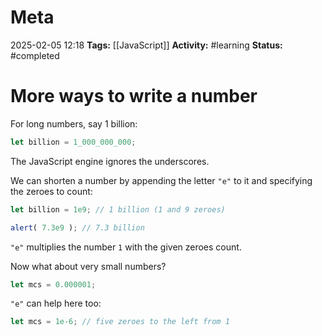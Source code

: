 # Meta
2025-02-05 12:18
**Tags:** [[JavaScript]]
**Activity:** #learning 
**Status:** #completed 

# More ways to write a number

For long numbers, say 1 billion:
```JavaScript title:example.js
let billion = 1_000_000_000;
```

The JavaScript engine ignores the underscores.

We can shorten a number by appending the letter `"e"` to it and specifying the zeroes to count:
```JavaScript title:example.js
let billion = 1e9; // 1 billion (1 and 9 zeroes)

alert( 7.3e9 ); // 7.3 billion
```

`"e"` multiplies the number `1` with the given zeroes count.

Now what about very small numbers?
```JavaScript title:example.js
let mcs = 0.000001;
```

`"e"` can help here too:
```JavaScript title:example.js
let mcs = 1e-6; // five zeroes to the left from 1
```